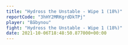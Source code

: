 ```yaml
---
title: "Hydross the Unstable - Wipe 1 (18%)"
reportCode: "3hHY2MRKgrdDkTPj"
player: "Bãbynou"
fight: "Hydross the Unstable - Wipe 1 (18%)"
date: 2021-10-06T18:48:50.877000+00:00
---
```

